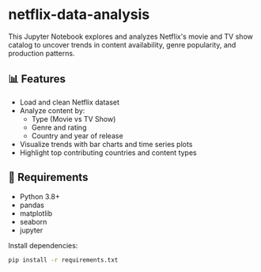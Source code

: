 # netflix-data-analysis
This Jupyter Notebook explores and analyzes Netflix's movie and TV show catalog to uncover trends in content availability, genre popularity, and production patterns.

## 📊 Features
- Load and clean Netflix dataset
- Analyze content by:
  - Type (Movie vs TV Show)
  - Genre and rating
  - Country and year of release
- Visualize trends with bar charts and time series plots
- Highlight top contributing countries and content types

## 🔧 Requirements
- Python 3.8+
- pandas
- matplotlib
- seaborn
- jupyter

Install dependencies:
```bash
pip install -r requirements.txt
